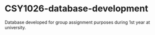 # CSY1026-database-development
Database developed for group assignment purposes during 1st year at university.
